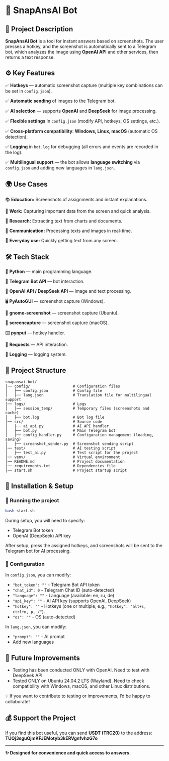 # 📸 SnapAnsAI Bot

## 📌 Project Description

**SnapAnsAI Bot** is a tool for instant answers based on screenshots. The user presses a hotkey, and the screenshot is automatically sent to a Telegram bot, which analyzes the image using **OpenAI API** and other services, then returns a text response.

## ⚙️ Key Features

✅ **Hotkeys** — automatic screenshot capture (multiple key combinations can be set in `config.json`).

✅ **Automatic sending** of images to the Telegram bot.

✅ **AI selection** — supports **OpenAI** and **DeepSeek** for image processing.

✅ **Flexible settings** in `config.json` (modify API, hotkeys, OS settings, etc.).

✅ **Cross-platform compatibility**: **Windows, Linux, macOS** (automatic OS detection).

✅ **Logging** in `bot.log` for debugging (all errors and events are recorded in the log).

✅ **Multilingual support** — the bot allows **language switching** via `config.json` and adding new languages in `lang.json`.

## 🌍 Use Cases

📚 **Education:** Screenshots of assignments and instant explanations.

💼 **Work:** Capturing important data from the screen and quick analysis.

🧪 **Research:** Extracting text from charts and documents.

💬 **Communication:** Processing texts and images in real-time.

🏃 **Everyday use:** Quickly getting text from any screen.

## 🛠️ Tech Stack

🐍 **Python** — main programming language.

🤖 **Telegram Bot API** — bot interaction.

🧠 **OpenAI API / DeepSeek API** — image and text processing.

🖥️ **PyAutoGUI** — screenshot capture (Windows).

🐧 **gnome-screenshot** — screenshot capture (Ubuntu).

🍏 **screencapture** — screenshot capture (macOS).

⌨️ **pynput** — hotkey handler.

🔗 **Requests** — API interaction.

📜 **Logging** — logging system.

## 📂 Project Structure

``` 
snapansai-bot/
│── config/                   # Configuration files
│   ├── config.json           # Config file
│   ├── lang.json             # Translation file for multilingual support
│── logs/                     # Logs
│   │── session_temp/         # Temporary files (screenshots and cache)
│   ├── bot.log               # Bot log file
│── src/                      # Source code
│   ├── ai_api.py             # AI API handler
│   ├── bot.py                # Main Telegram bot
│   ├── config_handler.py     # Configuration management (loading, saving)
│   ├── screenshot_sender.py  # Screenshot sending script
│── test/                     # AI testing script
│   ├── test_ai.py            # Test script for the project
│── venv/                     # Virtual environment
│── README.md                 # Project documentation
│── requirements.txt          # Dependencies file
│── start.sh                  # Project startup script
```

## 🔧 Installation & Setup

### 🔄 Running the project

```bash
bash start.sh
```

During setup, you will need to specify:

- Telegram Bot token
- OpenAI (DeepSeek) API key

After setup, press the assigned hotkeys, and screenshots will be sent to the Telegram bot for AI processing.

### 🔄 Configuration

In `config.json`, you can modify:

- `"bot_token": ""` - Telegram Bot API token
- `"chat_id": 0` - Telegram Chat ID (auto-detected)
- `"language": ""` - Language (available: en, ru, de)
- `"api_key": ""` - AI API key (supports OpenAI, DeepSeek)
- `"hotkey": ""` - Hotkeys (one or multiple, e.g., `"hotkey": "alt+s, ctrl+m, p, /"`).
- `"os": ""` - OS (auto-detected)

In `lang.json`, you can modify:

- `"prompt": ""` - AI prompt
- Add new languages

## 📌 Future Improvements

- Testing has been conducted ONLY with OpenAI. Need to test with DeepSeek API.
- Tested ONLY on Ubuntu 24.04.2 LTS (Wayland). Need to check compatibility with Windows, macOS, and other Linux distributions.

💡 If you want to contribute to testing or improvements, I’d be happy to collaborate!

## 💰 Support the Project

If you find this bot useful, you can send **USDT (TRC20)** to the address: **TUQj3sguQjmKFJEMotyb3kERVgnfvhzG7o**

---

**✨ Designed for convenience and quick access to answers.**
